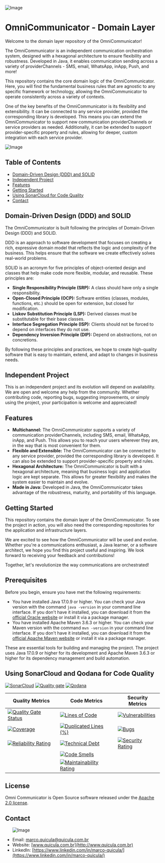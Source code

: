 <img src="images/logo_reduzido.png" alt="Image">

# OmniCommunicator - Domain Layer

Welcome to the domain layer repository of the OmniCommunicator!

The OmniCommunicator is an independent communication orchestration system, designed with a hexagonal architecture to ensure flexibility and robustness. Developed in Java, it enables communication sending across a variety of providerChannels - SMS, email, WhatsApp, inApp, Push, and more!

This repository contains the core domain logic of the OmniCommunicator. Here, you will find the fundamental business rules that are agnostic to any specific framework or technology, allowing the OmniCommunicator to operate consistently across a variety of contexts.

One of the key benefits of the OmniCommunicator is its flexibility and extensibility. It can be connected to any service provider, provided the corresponding library is developed. This means you can extend the OmniCommunicator to support new communication providerChannels or service providers as needed. Additionally, it can be extended to support provider-specific property and rules, allowing for deeper, custom integration with each service provider.

<img src="images/imagem_readme_reduzido.png" alt="Image" >

## Table of Contents
- [Domain-Driven Design (DDD) and SOLID](#domain-driven-design-ddd-and-solid)
- [Independent Project](#independent-project)
- [Features](#features)
- [Getting Started](#getting-started)
- [Using SonarCloud for Code Quality](#using-sonarCloud-and-qodana-for-code-quality)
- [Contact](#contact)

## Domain-Driven Design (DDD) and SOLID

The OmniCommunicator is built following the principles of Domain-Driven Design (DDD) and SOLID.

DDD is an approach to software development that focuses on creating a rich, expressive domain model that reflects the logic and complexity of the business. This helps ensure that the software we create effectively solves real-world problems.

SOLID is an acronym for five principles of object-oriented design and classes that help make code more flexible, modular, and reusable. These principles are:

- **Single Responsibility Principle (SRP):** A class should have only a single responsibility.
- **Open-Closed Principle (OCP):** Software entities (classes, modules, functions, etc.) should be open for extension, but closed for modification.
- **Liskov Substitution Principle (LSP):** Derived classes must be substitutable for their base classes.
- **Interface Segregation Principle (ISP):** Clients should not be forced to depend on interfaces they do not use.
- **Dependency Inversion Principle (DIP):** Depend on abstractions, not on concretions.

By following these principles and practices, we hope to create high-quality software that is easy to maintain, extend, and adapt to changes in business needs.

## Independent Project

This is an independent project and its evolution will depend on availability. We are open and welcome any help from the community. Whether contributing code, reporting bugs, suggesting improvements, or simply using the project, your participation is welcome and appreciated!

## Features

- **Multichannel:** The OmniCommunicator supports a variety of communication providerChannels, including SMS, email, WhatsApp, inApp, and Push. This allows you to reach your users wherever they are, in the way that is most convenient for them.
- **Flexible and Extensible:** The OmniCommunicator can be connected to any service provider, provided the corresponding library is developed. It can also be extended to support provider-specific property and rules.
- **Hexagonal Architecture:** The OmniCommunicator is built with a hexagonal architecture, meaning that business logic and application logic are kept separate. This allows for greater flexibility and makes the system easier to maintain and evolve.
- **Made in Java:** Developed in Java, the OmniCommunicator takes advantage of the robustness, maturity, and portability of this language.

## Getting Started

This repository contains the domain layer of the OmniCommunicator. To see the project in action, you will also need the corresponding repositories for the application and infrastructure layers.

We are excited to see how the OmniCommunicator will be used and evolve. Whether you're a communications enthusiast, a Java learner, or a software architect, we hope you find this project useful and inspiring. We look forward to receiving your feedback and contributions!

Together, let's revolutionize the way communications are orchestrated!

## Prerequisites

Before you begin, ensure you have met the following requirements:

- You have installed Java 17.0.9 or higher. You can check your Java version with the command `java -version` in your command line interface. If you don't have it installed, you can download it from the [official Oracle website](https://www.oracle.com/java/technologies/javase-jdk17-downloads.html) or install it via a package manager.
- You have installed Apache Maven 3.6.3 or higher. You can check your Maven version with the command `mvn -version` in your command line interface. If you don't have it installed, you can download it from the [official Apache Maven website](https://maven.apache.org/download.cgi) or install it via a package manager.

These are essential tools for building and managing the project. The project uses Java 17.0.9 or higher for its development and Apache Maven 3.6.3 or higher for its dependency management and build automation.

## Using SonarCloud and Qodana for Code Quality

[![SonarCloud](https://sonarcloud.io/images/project_badges/sonarcloud-white.svg)](https://sonarcloud.io/summary/new_code?id=my-virtual-hub_omni-domain) 
[![Quality gate](https://sonarcloud.io/api/project_badges/quality_gate?project=my-virtual-hub_omni-domain)](https://sonarcloud.io/summary/new_code?id=my-virtual-hub_omni-domain) [![Qodana](https://github.com/my-virtual-hub/omni-comm-domain/actions/workflows/qodana.yml/badge.svg?branch=main)](https://github.com/my-virtual-hub/omni-comm-domain/actions/workflows/qodana.yml) 

| Quality Metrics | Code Metrics | Security Metrics |
|---|---|---|
| [![Quality Gate Status](https://sonarcloud.io/api/project_badges/measure?project=my-virtual-hub_omni-domain&metric=alert_status)](https://sonarcloud.io/summary/new_code?id=my-virtual-hub_omni-domain) | [![Lines of Code](https://sonarcloud.io/api/project_badges/measure?project=my-virtual-hub_omni-domain&metric=ncloc)](https://sonarcloud.io/summary/new_code?id=my-virtual-hub_omni-domain) | [![Vulnerabilities](https://sonarcloud.io/api/project_badges/measure?project=my-virtual-hub_omni-domain&metric=vulnerabilities)](https://sonarcloud.io/summary/new_code?id=my-virtual-hub_omni-domain) |
| [![Coverage](https://sonarcloud.io/api/project_badges/measure?project=my-virtual-hub_omni-domain&metric=coverage)](https://sonarcloud.io/summary/new_code?id=my-virtual-hub_omni-domain) | [![Duplicated Lines (%)](https://sonarcloud.io/api/project_badges/measure?project=my-virtual-hub_omni-domain&metric=duplicated_lines_density)](https://sonarcloud.io/summary/new_code?id=my-virtual-hub_omni-domain) | [![Bugs](https://sonarcloud.io/api/project_badges/measure?project=my-virtual-hub_omni-domain&metric=bugs)](https://sonarcloud.io/summary/new_code?id=my-virtual-hub_omni-domain) |
| [![Reliability Rating](https://sonarcloud.io/api/project_badges/measure?project=my-virtual-hub_omni-domain&metric=reliability_rating)](https://sonarcloud.io/summary/new_code?id=my-virtual-hub_omni-domain) | [![Technical Debt](https://sonarcloud.io/api/project_badges/measure?project=my-virtual-hub_omni-domain&metric=sqale_index)](https://sonarcloud.io/summary/new_code?id=my-virtual-hub_omni-domain) | [![Security Rating](https://sonarcloud.io/api/project_badges/measure?project=my-virtual-hub_omni-domain&metric=security_rating)](https://sonarcloud.io/summary/new_code?id=my-virtual-hub_omni-domain) |
| | [![Code Smells](https://sonarcloud.io/api/project_badges/measure?project=my-virtual-hub_omni-domain&metric=code_smells)](https://sonarcloud.io/summary/new_code?id=my-virtual-hub_omni-domain) | |
| | [![Maintainability Rating](https://sonarcloud.io/api/project_badges/measure?project=my-virtual-hub_omni-domain&metric=sqale_rating)](https://sonarcloud.io/summary/new_code?id=my-virtual-hub_omni-domain) | |

## License

Omni Communicator is Open Source software released under the [Apache 2.0 license](https://www.apache.org/licenses/LICENSE-2.0.html).

## Contact

<ul>
  <img src="images/marco.png" alt="Image">
</ul>

- Email: [marco.quicula@quicula.com.br](mailto:marco.quicula@quicula.com.br)
- Website: [www.quicula.com.br](http://www.quicula.com.br)
- LinkedIn: [https://www.linkedin.com/in/marco-quicula/](https://www.linkedin.com/in/marco-quicula/)